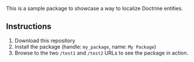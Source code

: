 This is a sample package to showcase a way to localize Doctrine entities.

## Instructions

1. Download this repository
2. Install the package (handle: `my_package`, name: `My Package`)
3. Browse to the two `/test1` and `/test2` URLs to see the package in action.
